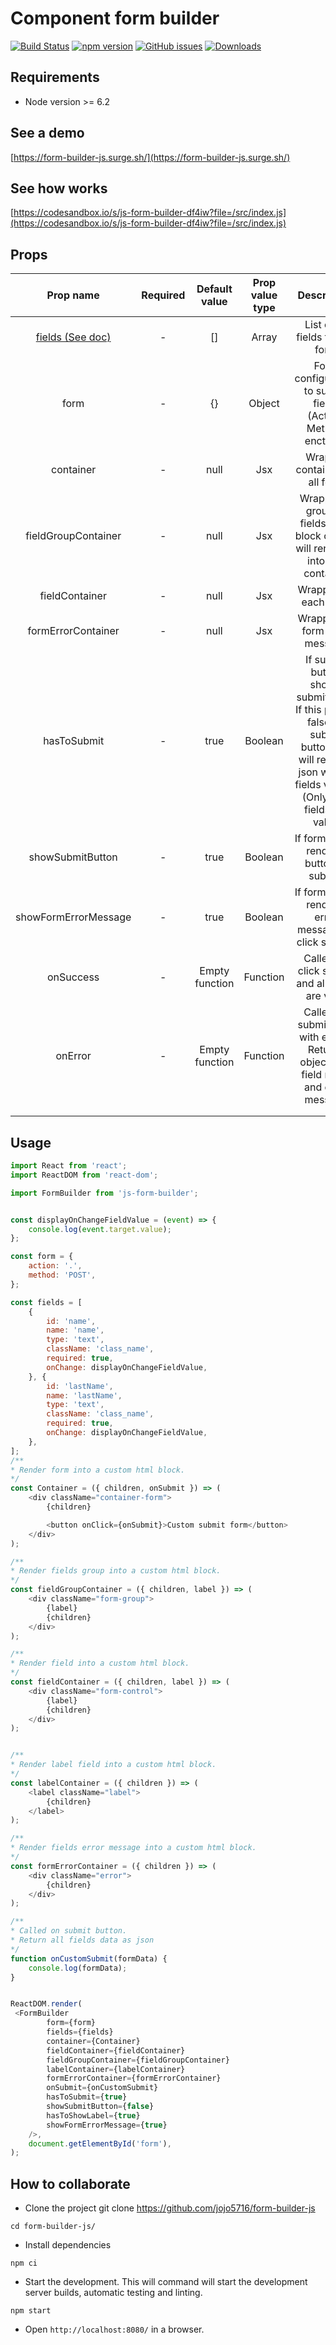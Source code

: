 # Component form builder #
[![Build Status](https://travis-ci.com/jojo5716/form-builder-js.svg?branch=master)](https://travis-ci.com/jojo5716/form-builder-js)
[![npm version](https://badge.fury.io/js/js-form-builder.svg)](https://badge.fury.io/js/js-form-builder)
[![GitHub issues](https://img.shields.io/github/issues/jojo5716/form-builder-js)](https://github.com/jojo5716/form-builder-js/issues)
[![Downloads](https://img.shields.io/npm/dm/js-form-builder.svg?style=flat)](https://www.npmjs.com/package/js-form-builder)

## Requirements ##


* Node version >= 6.2


## See a demo ##

[https://form-builder-js.surge.sh/](https://form-builder-js.surge.sh/)

## See how works ##

[https://codesandbox.io/s/js-form-builder-df4iw?file=/src/index.js](https://codesandbox.io/s/js-form-builder-df4iw?file=/src/index.js)



## Props ##
|       Prop name      | Required |  Default value | Prop value type |                                                                         Description                                                                        |
|:--------------------:|:--------:|:--------------:|:----------:|:----------------------------------------------------------------------------------------------------------------------------------------------------------:|
| [fields (See doc)](https://github.com/jojo5716/form-builder-js/blob/master/docs/fields.md) |     -    |       []       |    Array   |                                                               List of all fields for the form                                                              |
|         form         |     -    |       {}       |   Object   |                                                Form configuration to submit fields (Action, Method, enctype)                                               |
|       container      |     -    |      null      |     Jsx    |                                                               Wrapper container for all form                                                               |
|  fieldGroupContainer |     -    |      null      |     Jsx    |                                      Wrapper to group of fields Each block of field will renderen into this container                                      |
|    fieldContainer    |     -    |      null      |     Jsx    |                                                                   Wrapper for each field.                                                                  |
|  formErrorContainer  |     -    |      null      |     Jsx    |                                                               Wrapper for form error message                                                               |
|      hasToSubmit     |     -    |      true      |   Boolean  | If submit button should submit form. If this prop is false on submit button just will return a json with all fields values. (Only if all fields are valid) |
|   showSubmitButton   |     -    |      true      |   Boolean  |                                                          If form has to render a button to submit.                                                         |
| showFormErrorMessage |     -    |      true      |   Boolean  |                                                   If form has to render a error message on click submit.                                                   |
|       onSuccess      |     -    | Empty function |  Function  |                                                       Called on click submit and all fields are valid                                                      |
|        onError       |     -    | Empty function |  Function  |                                     Called on submit form with errors. Returns object with field name and error message                                    |
|                      |          |                |            |                                                                                                                                                            |
|                      |          |                |            |                                                                                                                                                            |

## Usage ##
```javascript
import React from 'react';
import ReactDOM from 'react-dom';

import FormBuilder from 'js-form-builder';


const displayOnChangeFieldValue = (event) => {
    console.log(event.target.value);
};

const form = {
    action: '.',
    method: 'POST',
};

const fields = [
    {
        id: 'name',
        name: 'name',
        type: 'text',
        className: 'class_name',
        required: true,
        onChange: displayOnChangeFieldValue,
    }, {
        id: 'lastName',
        name: 'lastName',
        type: 'text',
        className: 'class_name',
        required: true,
        onChange: displayOnChangeFieldValue,
    },
];
/**
* Render form into a custom html block.
*/
const Container = ({ children, onSubmit }) => (
    <div className="container-form">
        {children}

        <button onClick={onSubmit}>Custom submit form</button>
    </div>
);

/**
* Render fields group into a custom html block.
*/
const fieldGroupContainer = ({ children, label }) => (
    <div className="form-group">
        {label}
        {children}
    </div>
);

/**
* Render field into a custom html block.
*/
const fieldContainer = ({ children, label }) => (
    <div className="form-control">
        {label}
        {children}
    </div>
);


/**
* Render label field into a custom html block.
*/
const labelContainer = ({ children }) => (
    <label className="label">
        {children}
    </label>
);

/**
* Render fields error message into a custom html block.
*/
const formErrorContainer = ({ children }) => (
    <div className="error">
        {children}
    </div>
);

/**
* Called on submit button.
* Return all fields data as json
*/
function onCustomSubmit(formData) {
    console.log(formData);
}


ReactDOM.render(
 <FormBuilder
        form={form}
        fields={fields}
        container={Container}
        fieldContainer={fieldContainer}
        fieldGroupContainer={fieldGroupContainer}
        labelContainer={labelContainer}
        formErrorContainer={formErrorContainer}
        onSubmit={onCustomSubmit}
        hasToSubmit={true}
        showSubmitButton={false}
        hasToShowLabel={true}
        showFormErrorMessage={true}
    />,
    document.getElementById('form'),
);

```

## How to collaborate ##


* Clone the project git clone https://github.com/jojo5716/form-builder-js

```
cd form-builder-js/
```
* Install dependencies

```
npm ci
```

* Start the development. This will command will start the development server builds, automatic testing and linting.

```
npm start
```
* Open ```http://localhost:8080/``` in a browser.
